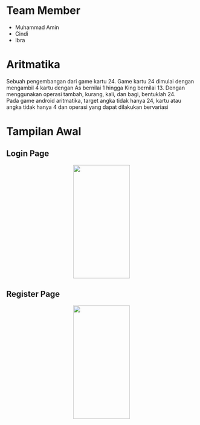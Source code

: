 # Team Member
- Muhammad Amin
- Cindi
- Ibra

# Aritmatika
Sebuah pengembangan dari game kartu 24. Game kartu 24 dimulai dengan mengambil 4 kartu dengan As 
bernilai 1 hingga King bernilai 13. Dengan menggunakan operasi tambah, kurang, kali, dan bagi, bentuklah 24.<br>
Pada game android aritmatika, target angka tidak hanya 24, kartu atau angka tidak hanya 4 dan operasi yang dapat
dilakukan bervariasi


# Tampilan Awal

## Login Page

<p align="center">
<img 
src="./assets/readme_imges/tampilan_awal_login.jpeg" 
width="150" height="300">
</p>

## Register Page

<p align="center">
<img 
src="./assets/readme_imges/tampilan_awal_register.jpeg" 
width="150" height="300">
</p>
